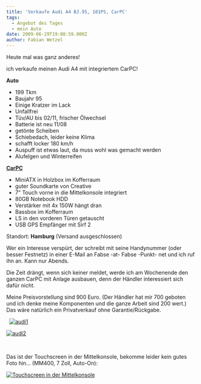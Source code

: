 ```yaml
---
title: 'Verkaufe Audi A4 BJ.95, 101PS, CarPC'
tags:
  - Angebot des Tages
  - mein Auto
date: 2009-06-29T19:08:59.000Z
author: Fabian Wetzel
---
```


Heute mal was ganz anderes!

ich verkaufe meinen Audi A4 mit integriertem CarPC! 

**Auto**    
- 199 Tkm    
- Baujahr 95    
- Einige Kratzer im Lack    
- Unfallfrei    
- Tüv/AU bis 02/11, frischer Ölwechsel    
- Batterie ist neu 11/08    
- getönte Scheiben    
- Schiebedach, leider keine Klima    
- schafft locker 180 km/h    
- Auspuff ist etwas laut, da muss wohl was gemacht werden    
- Alufelgen und Winterreifen

[**CarPC**](http://www.car-pc.info/)    
- MiniATX in Holzbox im Kofferraum    
- guter Soundkarte von Creative    
- 7&quot; Touch vorne in die Mittelkonsole integriert    
- 80GB Notebook HDD    
- Verstärker mit 4x 150W hängt dran    
- Bassbox im Kofferraum    
- LS in den vorderen Türen getauscht    
- USB GPS Empfänger mit Sirf 2 

Standort: **Hamburg** (Versand ausgeschlossen)

Wer ein Interesse verspürt, der schreibt mit seine Handynummer (oder besser Festnetz) in einer E-Mail an Fabse -at- Fabse -Punkt- net und ich ruf ihn an. Kann nur Abends. 

Die Zeit drängt, wenn sich keiner meldet, werde ich am Wochenende den ganzen CarPC mit Anlage ausbauen, denn der Händler interessiert sich dafür nicht. 

Meine Preisvorstellung sind 900 Euro. (Der Händler hat mir 700 geboten und ich denke meine Komponenten und die ganze Arbeit sind 200 wert.) Das wäre natürlich ein Privatverkauf ohne Garantie/Rückgabe.

&#160;
 [![audi1](https://az275061.vo.msecnd.net/blogmedia/2009/06/audi1-thumb.jpg "audi1")](https://az275061.vo.msecnd.net/blogmedia/2009/06/audi1.jpg)   

[![audi2](https://az275061.vo.msecnd.net/blogmedia/2009/06/audi2-thumb.jpg "audi2")](https://az275061.vo.msecnd.net/blogmedia/2009/06/audi2.jpg) 

&#160;

Das ist der Touchscreen in der Mittelkonsole, bekomme leider kein gutes Foto hin… (MM400, 7 Zoll, Auto-On):

[![Touchscreen in der Mittelkonsole](https://az275061.vo.msecnd.net/blogmedia/2009/06/tft-thumb.jpg "Touchscreen in der Mittelkonsole")](https://az275061.vo.msecnd.net/blogmedia/2009/06/tft.jpg)


